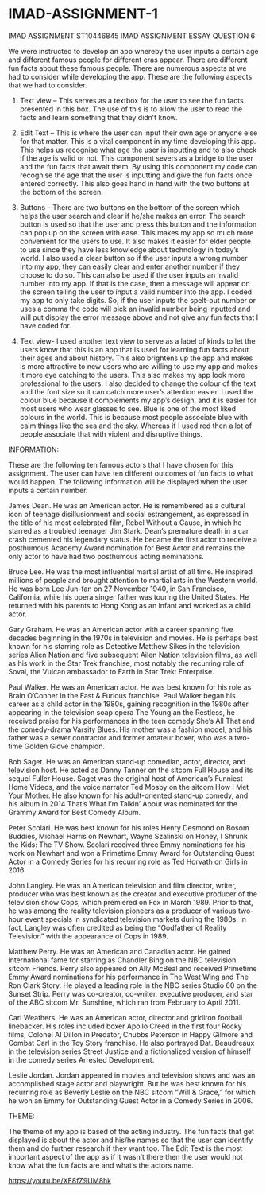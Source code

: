 # IMAD-ASSIGNMENT-1
IMAD ASSIGNMENT ST10446845
IMAD ASSIGNMENT ESSAY
QUESTION 6:

We were instructed to develop an app whereby the user inputs a certain age and different famous people for different eras appear. There are different fun facts about these famous people. There are numerous aspects at we had to consider while developing the app. These are the following aspects that we had to consider. 
1.	Text view – This serves as a textbox for the user to see the fun facts           presented in this box. The use of this is to allow the user to read the facts and learn something that they didn’t know. 

2.	Edit Text – This is where the user can input their own age or anyone else for that matter. This is a vital component in my time developing this app. This helps us recognise what age the user is inputting and to also check if the age is valid or not. This component severs as a bridge to the user and the fun facts that await them. By using this component my code can recognise the age that the user is inputting and give the fun facts once entered correctly. This also goes hand in hand with the two buttons at the bottom of the screen. 


3.	Buttons – There are two buttons on the bottom of the screen which helps the user search and clear if he/she makes an error. The search button is used so that the user and press this button and the information can pop up on the screen with ease. This makes my app so much more convenient for the users to use. It also makes it easier for elder people to use since they have less knowledge about technology in today’s world. I also used a clear button so if the user inputs a wrong number into my app, they can easily clear and enter another number if they choose to do so. This can also be used if the user inputs an invalid number into my app. If that is the case, then a message will appear on the screen telling the user to input a valid number into the app. I coded my app to only take digits. So, if the user inputs the spelt-out number or uses a comma the code will pick an invalid number being inputted and will put display the error message above and not give any fun facts that I have coded for. 

4.	Text view- I used another text view to serve as a label of kinds to let the users know that this is an app that is used for learning fun facts about their ages and about history. This also brightens up the app and makes is more attractive to new users who are willing to use my app and makes it more eye catching to the users. This also makes my app look more professional to the users. I also decided to change the colour of the text and the font size so it can catch more user’s attention easier. I used the colour blue because it complements my app’s design, and it is easier for most users who wear glasses to see. Blue is one of the most liked colours in the world. This is because most people associate blue with calm things like the sea and the sky. Whereas if I used red then a lot of people associate that with violent and disruptive things. 


INFORMATION:

These are the following ten famous actors that I have chosen for this assignment. The user can have ten different outcomes of fun facts to what would happen. The following information will be displayed when the user inputs a certain number. 

James Dean. He was an American actor. He is remembered as a cultural icon of teenage disillusionment and social estrangement, as expressed in the title of his most celebrated film, Rebel Without a Cause, in which he starred as a troubled teenager Jim Stark. Dean’s premature death in a car crash cemented his legendary status. He became the first actor to receive a posthumous Academy Award nomination for Best Actor and remains the only actor to have had two posthumous acting nominations. 


Bruce Lee. He was the most influential martial artist of all time. He inspired millions of people and brought attention to martial arts in the Western world. He was born Lee Jun-fan on 27 November 1940, in San Francisco, California, while his opera singer father was touring the United States. He returned with his parents to Hong Kong as an infant and worked as a child actor.

Gary Graham. He was an American actor with a career spanning five decades beginning in the 1970s in television and movies. He is perhaps best known for his starring role as Detective Matthew Sikes in the television series Alien Nation and five subsequent Ailen Nation television films, as well as his work in the Star Trek franchise, most notably the recurring role of Soval, the Vulcan ambassador to Earth in Star Trek: Enterprise. 

Paul Walker. He was an American actor. He was best known for his role as Brain O’Conner in the Fast & Furious franchise. Paul Walker began his career as a child actor in the 1980s, gaining recognition in the 1980s after appearing in the television soap opera The Young an the Restless, he received praise for his performances in the teen comedy She’s All That and the comedy-drama Varsity Blues. His mother was a fashion model, and his father was a sewer contractor and former amateur boxer, who was a two-time Golden Glove champion. 

Bob Saget. He was an American stand-up comedian, actor, director, and television host. He acted as Danny Tanner on the sitcom Full House and its sequel Fuller House. Saget was the original host of American’s Funniest Home Videos, and the voice narrator Ted Mosby on the sitcom How I Met Your Mother. He also known for his adult-oriented stand-up comedy, and his album in 2014 That’s What I’m Talkin’ About was nominated for the Grammy Award for Best Comedy Album. 

Peter Scolari. He was best known for his roles Henry Desmond on Bosom Buddies, Michael Harris on Newhart, Wayne Szalinski on Honey, I Shrunk the Kids: The TV Show. Scolari received three Emmy nominations for his work on Newhart and won a Primetime Emmy Award for Outstanding Guest Actor in a Comedy Series for his recurring role as Ted Horvath on Girls in 2016. 

John Langley. He was an American television and film director, writer, producer who was best known as the creator and executive producer of the television show Cops, which premiered on Fox in March 1989. Prior to that, he was among the reality television pioneers as a producer of various two-hour event specials in syndicated television markets during the 1980s. In fact, Langley was often credited as being the “Godfather of Reality Television” with the appearance of Cops in 1989.

Matthew Perry. He was an American and Canadian actor. He gained international fame for starring as Chandler Bing on the NBC television sitcom Friends. Perry also appeared on Ally McBeal and received Primetime Emmy Award nominations for his performance in The West Wing and The Ron Clark Story. He played a leading role in the NBC series Studio 60 on the Sunset Strip. Perry was co-creator, co-writer, executive producer, and star of the ABC sitcom Mr. Sunshine, which ran from February to April 2011. 

Carl Weathers. He was an American actor, director and gridiron football linebacker. His roles included boxer Apollo Creed in the first four Rocky films, Colonel AI Dillon in Predator, Chubbs Peterson in Happy Gilmore and Combat Carl in the Toy Story franchise. He also portrayed Dat. Beaudreaux in the television series Street Justice and a fictionalized version of himself in the comedy series Arrested Development. 

Leslie Jordan. Jordan appeared in movies and television shows and was an accomplished stage actor and playwright. But he was best known for his recurring role as Beverly Leslie on the NBC sitcom “Will & Grace,” for which he won an Emmy for Outstanding Guest Actor in a Comedy Series in 2006. 


THEME:

The theme of my app is based of the acting industry. The fun facts that get displayed is about the actor and his/he names so that the user can identify them and do further research if they want too. The Edit Text is the most important aspect of the app as if it wasn’t there then the user would not know what the fun facts are and what’s the actors name. 


 https://youtu.be/XF8fZ9UM8hk
